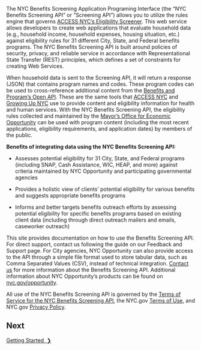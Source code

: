 The NYC Benefits Screening Application Programing Interface (the “NYC Benefits Screening API” or “Screening API”) allows you to utilize the rules engine that governs [ACCESS NYC’s Eligibility Screener](https://access.nyc.gov/eligibility/). This web service allows developers to create web applications that evaluate household data (e.g., household income, household expenses, housing situation, etc.) against eligibility rules for 31 different City, State, and Federal benefits programs. The NYC Benefits Screening API is built around policies of security, privacy, and reliable service in accordance with Representational State Transfer (REST) principles, which defines a set of constraints for creating Web Services.

When household data is sent to the Screening API, it will return a response (JSON) that contains program names and codes. These program codes can be used to cross-reference additional content from the [Benefits and Program’s Open API](https://data.cityofnewyork.us/Social-Services/Benefits-and-Programs-API/2j8u-wtju). These are the same tools that [ACCESS NYC](http://nyc.gov/accessnyc) and [Growing Up NYC](http://nyc.gov/growingupnyc) use to provide content and eligibility information for health and human services.   With the NYC Benefits Screening API, the eligibility rules collected and maintained by the [Mayor’s Office for Economic Opportunity](http://nyc.gov/opportunity) can be used with program content (including the most recent applications, eligibility requirements, and application dates) by members of the public. 

**Benefits of integrating data using the NYC Benefits Screening API:**

* Assesses potential eligibility for 31 City, State, and Federal programs (including SNAP, Cash Assistance, WIC, HEAP, and more) against criteria maintained by NYC Opportunity and participating governmental agencies

* Provides a holistic view of  clients’ potential eligibility for various benefits and suggests appropriate benefits programs 

* Informs and better targets benefits outreach efforts by assessing potential eligibility for specific benefits programs based on existing client data (including through direct outreach mailers and emails, caseworker outreach) 

This site provides documentation on how to use the Benefits Screening API. For direct support, contact us following the guide on our Feedback and Support page. For City agencies, NYC Opportunity can also provide access to the API through a simple file format used to store tabular data, such as Comma Separated Values (CSV), instead of technical integration. [Contact us](mailto:screeningapi@nycopportunity.nyc.gov) for more information about the Benefits Screening API. Additional information about NYC Opportunity’s products can be found on [nyc.gov/opportunity](http://nyc.gov/opportunity).

All use of the NYC Benefits Screening API is governed by the [Terms of Service for the NYC Benefits Screening API](terms-of-service), the NYC.gov [Terms of Use](https://www1.nyc.gov/home/terms-of-use.page), and NYC.gov [Privacy Policy](https://www1.nyc.gov/home/privacy-policy.page).

## Next

<a href="getting-started" title="Getting Started" class="btn color-secondary-button">Getting Started&nbsp;&nbsp;❯</a>
